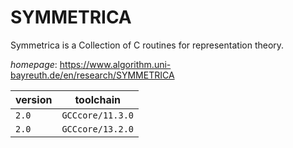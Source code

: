 # SYMMETRICA

Symmetrica is a Collection of C routines for representation theory.

*homepage*: <https://www.algorithm.uni-bayreuth.de/en/research/SYMMETRICA>

version | toolchain
--------|----------
``2.0`` | ``GCCcore/11.3.0``
``2.0`` | ``GCCcore/13.2.0``
